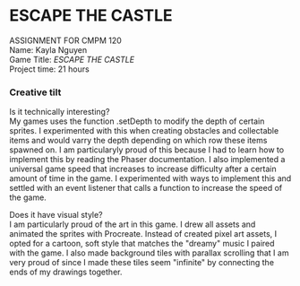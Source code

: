 # ESCAPE THE CASTLE

ASSIGNMENT FOR CMPM 120\
Name: Kayla Nguyen\
Game Title: *ESCAPE THE CASTLE*\
Project time: 21 hours

### Creative tilt

Is it technically interesting?\
My games uses the function .setDepth to modify the depth of certain sprites. I experimented with this when creating obstacles and collectable items and would varry the depth depending on which row these items spawned on. I am particularyly proud of this because I had to learn how to implement this by reading the Phaser documentation. I also implemented a universal game speed that increases to increase difficulty after a certain amount of time in the game. I experimented with ways to implement this and settled with an event listener that calls a function to increase the speed of the game.

Does it have visual style?\
I am particularly proud of the art in this game. I drew all assets and animated the sprites with Procreate. Instead of created pixel art assets, I opted for a cartoon, soft style that matches the "dreamy" music I paired with the game. I also made background tiles with parallax scrolling that I am very proud of since I made these tiles seem "infinite" by connecting the ends of my drawings together.
